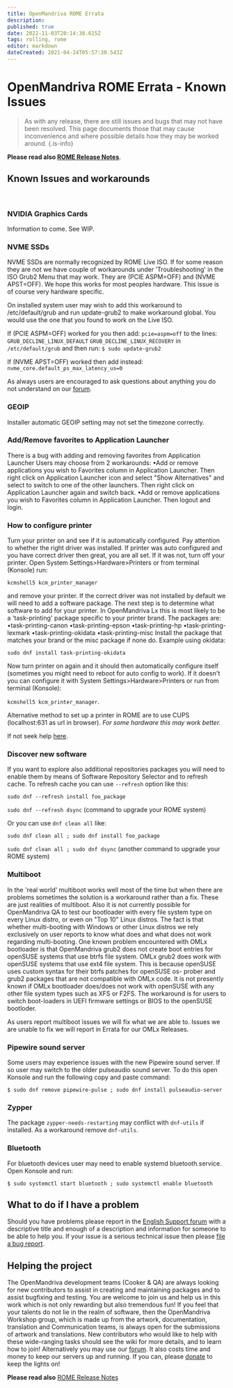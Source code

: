 ```yaml
---
title: OpenMandriva ROME Errata
description: 
published: true
date: 2022-11-03T20:14:38.615Z
tags: rolling, rome
editor: markdown
dateCreated: 2021-04-24T05:57:30.543Z
---
```


# OpenMandriva ROME Errata - Known Issues

> As with any release, there are still issues and bugs that may not have been resolved. This page documents those that may cause inconvenience and where possible details how they may be worked around.
{.is-info}

**Please read also [ROME Release Notes](/distribution/releases/omlxrolling/notes)**.
<br>

## Known Issues and workarounds
<br>

### NVIDIA Graphics Cards
Information to come. See WIP.
<br>

### NVME SSDs
NVME SSDs are normally recognized by ROME Live ISO. If for some reason they are not we have couple of workarounds under 'Troubleshooting' in the ISO Grub2 Menu that may work. They are (PCIE ASPM=OFF) and (NVME APST=OFF). We hope this works for most peoples hardware.
This issue is of course very hardware specific.

On installed system user may wish to add this workaround to /etc/default/grub and
run update-grub2 to make workaround global. You would use the one that you found to
work on the Live ISO.

If (PCIE ASPM=OFF) worked for you then add:
`pcie=aspm=off`
to the lines:
`GRUB_DECLINE_LINUX_DEFAULT`
`GRUB_DECLINE_LINUX_RECOVERY`
in
`/etc/default/grub`
and then run:
`$ sudo update-grub2`

If (NVME APST=OFF) worked then add instead:
`nvme_core.default_ps_max_latency_us=0`

As always users are encouraged to ask questions about anything you do not understand
on our [forum](https://forum.openmandriva.org/).
<br>

### GEOIP
Installer automatic GEOIP setting may not set the timezone correctly.
<br>

### Add/Remove favorites to Application Launcher

There is a bug with adding and removing favorites from Application Launcher
Users may choose from 2 workarounds:
•Add or remove  applications you wish to Favorites column in Application Launcher. Then right click on Application Launcher icon and select "Show Alternatives" and select to switch to one of the other launchers. Then right click on Application Launcher again and switch back.
•Add or remove  applications you wish to Favorites column in Application Launcher. Then logout and login.

### How to configure printer
Turn your printer on and see if it is automatically configured. Pay attention to whether the
right driver was installed. If printer was auto configured and you have correct driver then
great, you are all set.
If it was not, turn off your printer. Open System Settings>Hardware>Printers or from terminal (Konsole) run:

`kcmshell5 kcm_printer_manager`

and remove your printer.
If the correct driver was not installed by default we will need to add a software package.
The next step is to determine what software to add for your printer.
In OpenMandriva Lx this is most likely to be a 'task-printing' package specific to your
printer brand. The packages are:
•task-printing-canon
•task-printing-epson
•task-printing-hp
•task-printing-lexmark
•task-printing-okidata
•task-printing-misc
Install the package that matches your brand or the misc package if none do. Example
using okidata:

`sudo dnf install task-printing-okidata`

Now turn printer on again and it should then automatically configure itself (sometimes you
might need to reboot for auto config to work). If it doesn't you can configure it with System Settings>Hardware>Printers or run from terminal (Konsole):

`kcmshell5 kcm_printer_manager`.

Alternative method to set up a printer in ROME are to use CUPS (localhost:631 as url in browser). *For some hardware this may work better.*

If not seek help [here](https://forum.openmandriva.org/c/en/support).
<br>

### Discover new software
If you want to explore also additional repositories packages you will need to enable them
by means of Software Repository Selector and to refresh cache. To refresh cache you can use `--refresh` option like this:

`sudo dnf --refresh install foo_package`

`sudo dnf --refresh dsync` (command to upgrade your ROME system)

Or you can use `dnf clean all` like:

`sudo dnf clean all ; sudo dnf install foo_package`

`sudo dnf clean all ; sudo dnf dsync` (another command to upgrade your ROME system)
<br>

### Multiboot
In the 'real world' multiboot works well most of the time but when there are problems
sometimes the solution is a workaround rather than a fix. These are just realities of
multiboot.
Also it is not currently possible for OpenMandriva QA to test our bootloader with every file
system type on every Linux distro, or even on "Top 10" Linux distros. The fact is that
whether multi-booting with Windows or other Linux distros we rely exclusively on user
reports to know what does and what does not work regarding multi-booting.
One known problem encountered with OMLx bootloader is that OpenMandriva grub2 does
not create boot entries for openSUSE systems that use btrfs file system. OMLx grub2 does
work with openSUSE systems that use ext4 file system.
This is because openSUSE uses custom syntax for their btrfs patches for openSUSE os-
prober and grub2 packages that are not compatible with OMLx code. It is not presently
known if OMLx bootloader does/does not work with openSUSE with any other file system
types such as XFS or F2FS.
The workaround is for users to switch boot-loaders in UEFI firmware settings or BIOS to the openSUSE bootloder.

As users report multiboot issues we will fix what we are able to. Issues we are unable to fix
we will report in Errata for our OMLx Releases.
<br>

### Pipewire sound server
Some users may experience issues with the new Pipewire sound server. If so user may switch to the older pulseaudio sound server. To do this open Konsole and run the following copy and paste command:

`$ sudo dnf remove pipewire-pulse ; sudo dnf install pulseaudio-server`
<br>

### Zypper
The package `zypper-needs-restarting` may conflict with `dnf-utils` if installed.
As a workaround remove `dnf-utils`.
<br>

### Bluetooth
For bluetooth devices user may need to enable systemd bluetooth.service. Open Konsole
and run:

`$ sudo systemctl start bluetooth ; sudo systemctl enable bluetooth`
<br>

## What to do if I have a problem
Should you have problems please report in the [English Support forum](https://forum.openmandriva.org/c/en/support) with a descriptive title and enough of a description and information for someone to be able to help you. If your issue is a serious technical issue then please [file a bug report](https://github.com/OpenMandrivaAssociation/distribution/issues).
<br>

## Helping the project
The OpenMandriva development teams (Cooker & QA) are always looking for new
contributors to assist in creating and maintaining packages and to assist bugfixing and
testing. You are welcome to join us and help us in this work which is not only rewarding but
also tremendous fun!
If you feel that your talents do not lie in the realm of software, then the OpenMandriva
Workshop group, which is made up from the artwork, documentation, translation and
Communication teams, is always open for the submissions of artwork and translations.
New contributors who would like to help with these wide-ranging tasks should see the wiki
for more details, and to learn how to join! Alternatively you may use our [forum](https://forum.openmandriva.org).
It also costs time and money to keep our servers up and running. If you can, please [donate](https://www.openmandriva.org/en/Donate)
to keep the lights on!
<br>

**Please read also**
[ROME Release Notes](https://wiki.openmandriva.org/en/distribution/releases/omlxrolling/notes)
<br>

